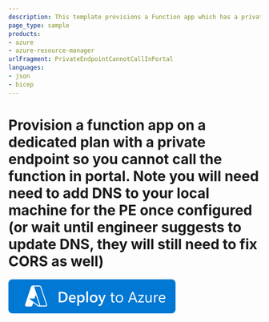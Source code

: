 ```yaml
---
description: This template provisions a Function app which has a private endpoint and an http trigger, point is you cannot call http trigger in portal due to missing CORS
page_type: sample
products:
- azure
- azure-resource-manager
urlFragment: PrivateEndpointCannotCallInPortal
languages:
- json
- bicep
---
```

# Provision a function app on a dedicated plan with a private endpoint so you cannot call the function in portal. Note you will need need to add DNS to your local machine for the PE once configured (or wait until engineer suggests to update DNS, they will still need to fix CORS as well)


[![Deploy To Azure](https://raw.githubusercontent.com/Azure/azure-quickstart-templates/master/1-CONTRIBUTION-GUIDE/images/deploytoazure.svg?sanitize=true)](https://portal.azure.com/#create/Microsoft.Template/uri/https%3A%2F%2Fraw.githubusercontent.com%2Fandrew-manca%2FNewHireScenarios%2Fmain%2FPrivateEndpointCannotCallInPortal%2Fdeploy.json)
